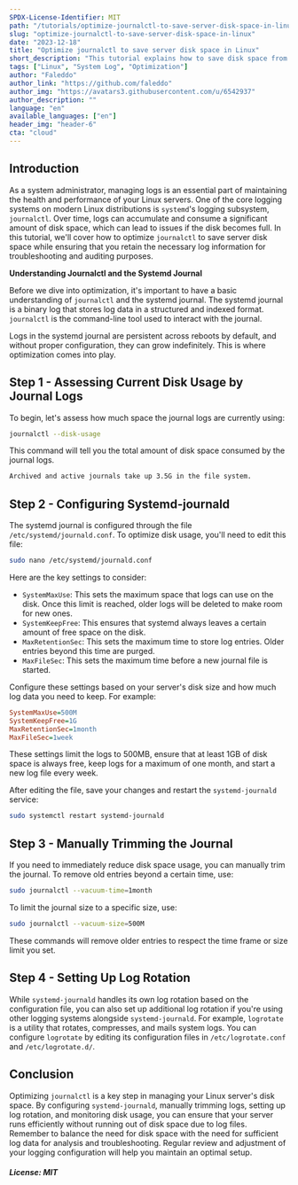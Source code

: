 ```yaml
---
SPDX-License-Identifier: MIT
path: "/tutorials/optimize-journalctl-to-save-server-disk-space-in-linux"
slug: "optimize-journalctl-to-save-server-disk-space-in-linux"
date: "2023-12-18"
title: "Optimize journalctl to save server disk space in Linux"
short_description: "This tutorial explains how to save disk space from growing journalctl file size."
tags: ["Linux", "System Log", "Optimization"]
author: "Faleddo"
author_link: "https://github.com/faleddo"
author_img: "https://avatars3.githubusercontent.com/u/6542937"
author_description: ""
language: "en"
available_languages: ["en"]
header_img: "header-6"
cta: "cloud"
---
```


## Introduction

As a system administrator, managing logs is an essential part of maintaining the health and performance of your Linux servers. One of the core logging systems on modern Linux distributions is `systemd`'s logging subsystem, `journalctl`. Over time, logs can accumulate and consume a significant amount of disk space, which can lead to issues if the disk becomes full. In this tutorial, we'll cover how to optimize `journalctl` to save server disk space while ensuring that you retain the necessary log information for troubleshooting and auditing purposes.

**Understanding Journalctl and the Systemd Journal**

Before we dive into optimization, it's important to have a basic understanding of `journalctl` and the systemd journal. The systemd journal is a binary log that stores log data in a structured and indexed format. `journalctl` is the command-line tool used to interact with the journal.

Logs in the systemd journal are persistent across reboots by default, and without proper configuration, they can grow indefinitely. This is where optimization comes into play.

## Step 1 - Assessing Current Disk Usage by Journal Logs

To begin, let's assess how much space the journal logs are currently using:

```sh
journalctl --disk-usage
```

This command will tell you the total amount of disk space consumed by the journal logs.
```sh
Archived and active journals take up 3.5G in the file system.
```

## Step 2 - Configuring Systemd-journald

The systemd journal is configured through the file `/etc/systemd/journald.conf`. To optimize disk usage, you'll need to edit this file:

```sh
sudo nano /etc/systemd/journald.conf
```

Here are the key settings to consider:

- `SystemMaxUse`: This sets the maximum space that logs can use on the disk. Once this limit is reached, older logs will be deleted to make room for new ones.
- `SystemKeepFree`: This ensures that systemd always leaves a certain amount of free space on the disk.
- `MaxRetentionSec`: This sets the maximum time to store log entries. Older entries beyond this time are purged.
- `MaxFileSec`: This sets the maximum time before a new journal file is started.

Configure these settings based on your server's disk size and how much log data you need to keep. For example:

```ini
SystemMaxUse=500M
SystemKeepFree=1G
MaxRetentionSec=1month
MaxFileSec=1week
```

These settings limit the logs to 500MB, ensure that at least 1GB of disk space is always free, keep logs for a maximum of one month, and start a new log file every week.

After editing the file, save your changes and restart the `systemd-journald` service:

```sh
sudo systemctl restart systemd-journald
```

## Step 3 - Manually Trimming the Journal

If you need to immediately reduce disk space usage, you can manually trim the journal. To remove old entries beyond a certain time, use:

```sh
sudo journalctl --vacuum-time=1month
```

To limit the journal size to a specific size, use:

```sh
sudo journalctl --vacuum-size=500M
```

These commands will remove older entries to respect the time frame or size limit you set.

## Step 4 - Setting Up Log Rotation

While `systemd-journald` handles its own log rotation based on the configuration file, you can also set up additional log rotation if you're using other logging systems alongside `systemd-journald`. For example, `logrotate` is a utility that rotates, compresses, and mails system logs. You can configure `logrotate` by editing its configuration files in `/etc/logrotate.conf` and `/etc/logrotate.d/`.

## Conclusion

Optimizing `journalctl` is a key step in managing your Linux server's disk space. By configuring `systemd-journald`, manually trimming logs, setting up log rotation, and monitoring disk usage, you can ensure that your server runs efficiently without running out of disk space due to log files. Remember to balance the need for disk space with the need for sufficient log data for analysis and troubleshooting. Regular review and adjustment of your logging configuration will help you maintain an optimal setup.

##### License: MIT

<!--
Contributor's Certificate of Origin
By making a contribution to this project, I certify that:
(a) The contribution was created in whole or in part by me and I have
    the right to submit it under the license indicated in the file; or
(b) The contribution is based upon previous work that, to the best of my
    knowledge, is covered under an appropriate license and I have the
    right under that license to submit that work with modifications,
    whether created in whole or in part by me, under the same license
    (unless I am permitted to submit under a different license), as
    indicated in the file; or
(c) The contribution was provided directly to me by some other person
    who certified (a), (b) or (c) and I have not modified it.
(d) I understand and agree that this project and the contribution are
    public and that a record of the contribution (including all personal
    information I submit with it, including my sign-off) is maintained
    indefinitely and may be redistributed consistent with this project
    or the license(s) involved.
Signed-off-by: Faleddo mail@faleddo.com
-->
